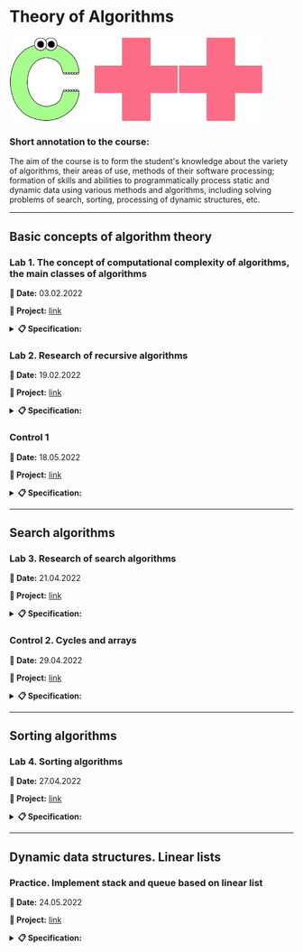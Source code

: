 # **Theory of Algorithms**

<img src="img/c.gif" height="150" alt="C"><img src="img/plus.gif" height="150" alt="+"><img src="img/plus.gif" height="150" alt="+">

### **Short annotation to the course:**
    
The aim of the course is to form the student's knowledge about the variety of algorithms, their areas of use, methods of their software processing; formation of skills and abilities to programmatically process static and dynamic data using various methods and algorithms, including solving problems of search, sorting, processing of dynamic structures, etc.

---

## **Basic concepts of algorithm theory**

### **Lab 1.** The concept of computational complexity of algorithms, the main classes of algorithms

**📅 Date:** 03.02.2022

**📁 Project:** [link](lab-01/main.cpp)

<details>
<summary><b>📋 Specification:</b></summary>

The coordinates of three points of the plane are given. Check if they form a right triangle.
</details>

### **Lab 2.** Research of recursive algorithms

**📅 Date:** 19.02.2022

**📁 Project:** [link](lab-02)

<details>
<summary><b>📋 Specification:</b></summary>

Calculate the value of y by decomposing the function ƒ(x) into a Taylor series. Develop programs according to the algorithm using a recursive function and without using a recursive function.

| y              | ƒ(x)   |
| -------------- | ------ |
| (x+3) / sin(x) | sin(x) |
</details>

### **Control 1**

**📅 Date:** 18.05.2022

**📁 Project:** [link](control-01/main.cpp)

<details>
<summary><b>📋 Specification:</b></summary>

Calculate the expression:

w = |cos(x) - cos(y)<sup>1 + 2sin<sup>2</sup>(y)</sup>| * (1 + z + z<sup>2</sup> / 2 + z<sup>4</sup> / 4

if x = 0.4 * 10<sup>4</sup>, y = -0.875, z = -0.475 * 10<sup>-3</sup>, w = 1.9873)
</details>

---

## **Search algorithms**

### **Lab 3.** Research of search algorithms

**📅 Date:** 21.04.2022

**📁 Project:** [link](lab-03/main.cpp)

<details>
<summary><b>📋 Specification:</b></summary>

1. For these tables to implement the algorithms of the gun by these methods.

2. Determine the number of comparisons when performing different algorithms.

    Note: Input arrays of integers contain 500 elements with random numbers with values from 0 to N - 1. N = 1000.

| The purpose of the search                                                            |
| ------------------------------------------------------------------------------------ |
| Number of elements from 0 to N - 1 in the array B. Search algorithms: linear, binary |
</details>

### **Control 2. Cycles and arrays**

**📅 Date:** 29.04.2022

**📁 Project:** [link](control-02/main.cpp)

<details>
<summary><b>📋 Specification:</b></summary>

1. Write a program that does the following: the user enters his year of birth and the program displays the word "Hello" as many times as he is old.
2. Write a program that generates and displays an array of 10 random numbers in the range -100 to 100, displays the index of the third negative element.
</details>

---

## **Sorting algorithms**

### **Lab 4.** Sorting algorithms

**📅 Date:** 27.04.2022

**📁 Project:** [link](lab-04/main.cpp)

<details>
<summary><b>📋 Specification:</b></summary>

1. Generate an array of dimension 1000 elements:
    <ol type="a">
        <li>sorted by ascending;</li>
        <li>with random elements from 0 to 1000;</li>
        <li>sorted in descending order.</li>
    </ol>

2. For the data of table to implement algorithms of sorting in ascending order,
receiving the following variables:
    <ol type="a">
        <li>number of comparisons;</li>
        <li>number of exchanges.</li>
    </ol>
3. The results of the experiment are presented in the form of a table.

| Method 1         | Method 2          | Method 3       |
| ---------------- | ----------------- | -------------- |
| "Bubbles" method | Sort by selection | Shell's method |
</details>

---

## **Dynamic data structures. Linear lists**

### **Practice.** Implement stack and queue based on linear list

**📅 Date:** 24.05.2022

**📁 Project:** [link](practice)

<details>
<summary><b>📋 Specification:</b></summary>

Create your own stack and queue and fill them with records according to the table and display.

| Type of records                   | Number of records |
| --------------------------------- | ----------------- |
| Warehouse (goods and their value) | 10                |
</details>
